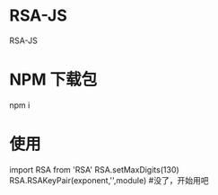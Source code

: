 # RSA-JS
RSA-JS
# NPM 下载包
npm i
# 使用
import RSA from 'RSA'
RSA.setMaxDigits(130)
RSA.RSAKeyPair(exponent,'',module)
#没了，开始用吧